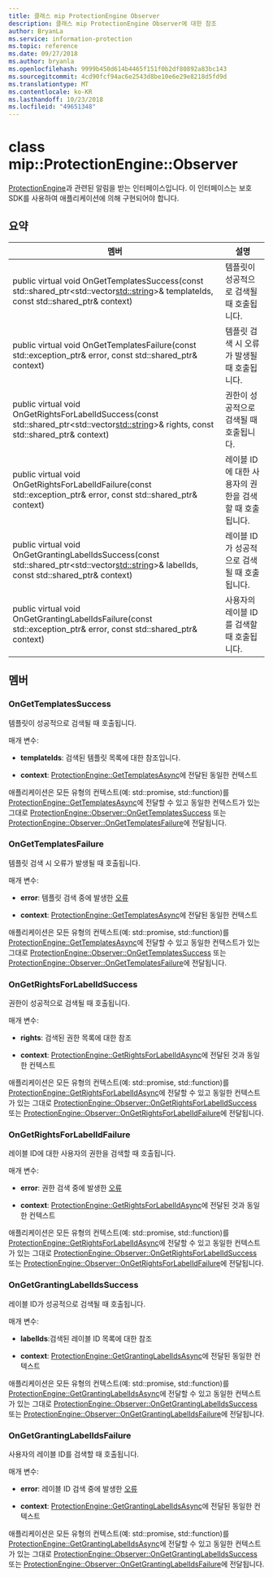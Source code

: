 ```yaml
---
title: 클래스 mip ProtectionEngine Observer
description: 클래스 mip ProtectionEngine Observer에 대한 참조
author: BryanLa
ms.service: information-protection
ms.topic: reference
ms.date: 09/27/2018
ms.author: bryanla
ms.openlocfilehash: 9999b450d614b4465f151f0b2df80892a83bc143
ms.sourcegitcommit: 4cd90fcf94ac6e2543d8be10e6e29e8218d5fd9d
ms.translationtype: MT
ms.contentlocale: ko-KR
ms.lasthandoff: 10/23/2018
ms.locfileid: "49651348"
---
```

# <a name="class-mipprotectionengineobserver"></a>class mip::ProtectionEngine::Observer 
[ProtectionEngine](class_mip_protectionengine.md)과 관련된 알림을 받는 인터페이스입니다.
이 인터페이스는 보호 SDK를 사용하여 애플리케이션에 의해 구현되어야 합니다.
  
## <a name="summary"></a>요약
 멤버                        | 설명                                
--------------------------------|---------------------------------------------
public virtual void OnGetTemplatesSuccess(const std::shared_ptr<std::vector<std::string>>& templateIds, const std::shared_ptr<void>& context)  |  템플릿이 성공적으로 검색될 때 호출됩니다.
public virtual void OnGetTemplatesFailure(const std::exception_ptr& error, const std::shared_ptr<void>& context)  |  템플릿 검색 시 오류가 발생될 때 호출됩니다.
public virtual void OnGetRightsForLabelIdSuccess(const std::shared_ptr<std::vector<std::string>>& rights, const std::shared_ptr<void>& context)  |  권한이 성공적으로 검색될 때 호출됩니다.
public virtual void OnGetRightsForLabelIdFailure(const std::exception_ptr& error, const std::shared_ptr<void>& context)  |  레이블 ID에 대한 사용자의 권한을 검색할 때 호출됩니다.
public virtual void OnGetGrantingLabelIdsSuccess(const std::shared_ptr<std::vector<std::string>>& labelIds, const std::shared_ptr<void>& context)  |  레이블 ID가 성공적으로 검색될 때 호출됩니다.
public virtual void OnGetGrantingLabelIdsFailure(const std::exception_ptr& error, const std::shared_ptr<void>& context)  |  사용자의 레이블 ID를 검색할 때 호출됩니다.
  
## <a name="members"></a>멤버
  
### <a name="ongettemplatessuccess"></a>OnGetTemplatesSuccess
템플릿이 성공적으로 검색될 때 호출됩니다.

매개 변수:  
* **templateIds**: 검색된 템플릿 목록에 대한 참조입니다. 


* **context**: [ProtectionEngine::GetTemplatesAsync](class_mip_protectionengine.md#gettemplatesasync)에 전달된 동일한 컨텍스트


애플리케이션은 모든 유형의 컨텍스트(예: std::promise, std::function)를 [ProtectionEngine::GetTemplatesAsync](class_mip_protectionengine.md#gettemplatesasync)에 전달할 수 있고 동일한 컨텍스트가 있는 그대로 [ProtectionEngine::Observer::OnGetTemplatesSuccess](class_mip_protectionengine_observer.md#ongettemplatessuccess) 또는 [ProtectionEngine::Observer::OnGetTemplatesFailure](class_mip_protectionengine_observer.md#ongettemplatesfailure)에 전달됩니다.
  
### <a name="ongettemplatesfailure"></a>OnGetTemplatesFailure
템플릿 검색 시 오류가 발생될 때 호출됩니다.

매개 변수:  
* **error**: 템플릿 검색 중에 발생한 [오류](class_mip_error.md) 


* **context**: [ProtectionEngine::GetTemplatesAsync](class_mip_protectionengine.md#gettemplatesasync)에 전달된 동일한 컨텍스트


애플리케이션은 모든 유형의 컨텍스트(예: std::promise, std::function)를 [ProtectionEngine::GetTemplatesAsync](class_mip_protectionengine.md#gettemplatesasync)에 전달할 수 있고 동일한 컨텍스트가 있는 그대로 [ProtectionEngine::Observer::OnGetTemplatesSuccess](class_mip_protectionengine_observer.md#ongettemplatessuccess) 또는 [ProtectionEngine::Observer::OnGetTemplatesFailure](class_mip_protectionengine_observer.md#ongettemplatesfailure)에 전달됩니다.
  
### <a name="ongetrightsforlabelidsuccess"></a>OnGetRightsForLabelIdSuccess
권한이 성공적으로 검색될 때 호출됩니다.

매개 변수:  
* **rights**: 검색된 권한 목록에 대한 참조 


* **context**: [ProtectionEngine::GetRightsForLabelIdAsync](class_mip_protectionengine.md#getrightsforlabelidasync)에 전달된 것과 동일한 컨텍스트


애플리케이션은 모든 유형의 컨텍스트(예: std::promise, std::function)를 [ProtectionEngine::GetRightsForLabelIdAsync](class_mip_protectionengine.md#getrightsforlabelidasync)에 전달할 수 있고 동일한 컨텍스트가 있는 그대로 [ProtectionEngine::Observer::OnGetRightsForLabelIdSuccess](class_mip_protectionengine_observer.md#ongetrightsforlabelidsuccess) 또는 [ProtectionEngine::Observer::OnGetRightsForLabelIdFailure](class_mip_protectionengine_observer.md#ongetrightsforlabelidfailure)에 전달됩니다.
  
### <a name="ongetrightsforlabelidfailure"></a>OnGetRightsForLabelIdFailure
레이블 ID에 대한 사용자의 권한을 검색할 때 호출됩니다.

매개 변수:  
* **error**: 권한 검색 중에 발생한 [오류](class_mip_error.md) 


* **context**: [ProtectionEngine::GetRightsForLabelIdAsync](class_mip_protectionengine.md#getrightsforlabelidasync)에 전달된 것과 동일한 컨텍스트


애플리케이션은 모든 유형의 컨텍스트(예: std::promise, std::function)를 [ProtectionEngine::GetRightsForLabelIdAsync](class_mip_protectionengine.md#getrightsforlabelidasync)에 전달할 수 있고 동일한 컨텍스트가 있는 그대로 [ProtectionEngine::Observer::OnGetRightsForLabelIdSuccess](class_mip_protectionengine_observer.md#ongetrightsforlabelidsuccess) 또는 [ProtectionEngine::Observer::OnGetRightsForLabelIdFailure](class_mip_protectionengine_observer.md#ongetrightsforlabelidfailure)에 전달됩니다.
  
### <a name="ongetgrantinglabelidssuccess"></a>OnGetGrantingLabelIdsSuccess
레이블 ID가 성공적으로 검색될 때 호출됩니다.

매개 변수:  
* **labelIds**:검색된 레이블 ID 목록에 대한 참조 


* **context**: [ProtectionEngine::GetGrantingLabelIdsAsync](class_mip_protectionengine.md#getgrantinglabelidsasync)에 전달된 동일한 컨텍스트


애플리케이션은 모든 유형의 컨텍스트(예: std::promise, std::function)를 [ProtectionEngine::GetGrantingLabelIdsAsync](class_mip_protectionengine.md#getgrantinglabelidsasync)에 전달할 수 있고 동일한 컨텍스트가 있는 그대로 [ProtectionEngine::Observer::OnGetGrantingLabelIdsSuccess](class_mip_protectionengine_observer.md#ongetgrantinglabelidssuccess) 또는 [ProtectionEngine::Observer::OnGetGrantingLabelIdsFailure](class_mip_protectionengine_observer.md#ongetgrantinglabelidsfailure)에 전달됩니다.
  
### <a name="ongetgrantinglabelidsfailure"></a>OnGetGrantingLabelIdsFailure
사용자의 레이블 ID를 검색할 때 호출됩니다.

매개 변수:  
* **error**: 레이블 ID 검색 중에 발생한 [오류](class_mip_error.md) 


* **context**: [ProtectionEngine::GetGrantingLabelIdsAsync](class_mip_protectionengine.md#getgrantinglabelidsasync)에 전달된 동일한 컨텍스트


애플리케이션은 모든 유형의 컨텍스트(예: std::promise, std::function)를 [ProtectionEngine::GetGrantingLabelIdsAsync](class_mip_protectionengine.md#getgrantinglabelidsasync)에 전달할 수 있고 동일한 컨텍스트가 있는 그대로 [ProtectionEngine::Observer::OnGetGrantingLabelIdsSuccess](class_mip_protectionengine_observer.md#ongetgrantinglabelidssuccess) 또는 [ProtectionEngine::Observer::OnGetGrantingLabelIdsFailure](class_mip_protectionengine_observer.md#ongetgrantinglabelidsfailure)에 전달됩니다.
